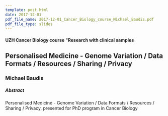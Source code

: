 ```yaml
---
template: post.html 
date: 2017-12-01
pdf_file_name: 2017-12-01_Cancer_Biology_course_Michael_Baudis.pdf
pdf_file_type: slides
---
```


#### UZH Cancer Biology course "Research with clinical samples
## Personalised Medicine - Genome Variation / Data Formats / Resources / Sharing / Privacy
### Michael Baudis

##### Abstract

Personalised Medicine - Genome Variation / Data Formats / Resources / Sharing / Privacy, presented for PhD program in Cancer Biology
